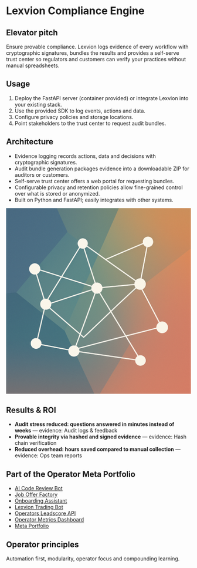 # Lexvion Compliance Engine

## Elevator pitch
Ensure provable compliance. Lexvion logs evidence of every workflow with cryptographic signatures, bundles the results and provides a self-serve trust center so regulators and customers can verify your practices without manual spreadsheets.

## Usage
1. Deploy the FastAPI server (container provided) or integrate Lexvion into your existing stack.
2. Use the provided SDK to log events, actions and data.
3. Configure privacy policies and storage locations.
4. Point stakeholders to the trust center to request audit bundles.

## Architecture
- Evidence logging records actions, data and decisions with cryptographic signatures.
- Audit bundle generation packages evidence into a downloadable ZIP for auditors or customers.
- Self-serve trust center offers a web portal for requesting bundles.
- Configurable privacy and retention policies allow fine-grained control over what is stored or anonymized.
- Built on Python and FastAPI; easily integrates with other systems.

![Diagram](./assets/diagram.png)

## Results & ROI
- **Audit stress reduced: questions answered in minutes instead of weeks** — evidence: Audit logs & feedback
- **Provable integrity via hashed and signed evidence** — evidence: Hash chain verification
- **Reduced overhead: hours saved compared to manual collection** — evidence: Ops team reports

## Part of the Operator Meta Portfolio
- [AI Code Review Bot](../ai_code_review_bot/OPERATOR_README.md)
- [Job Offer Factory](../job_offer_factory_autorun/OPERATOR_README.md)
- [Onboarding Assistant](../Onboarding_Assistant/OPERATOR_README.md)
- [Lexvion Trading Bot](../lexvion_trading_bot_full_auto/OPERATOR_README.md)
- [Operators Leadscore API](../operators-leadscore-api/OPERATOR_README.md)
- [Operator Metrics Dashboard](../operator_metrics_dashboard/OPERATOR_README.md)
- [Meta Portfolio](../meta_portfolio/README.md)

## Operator principles
Automation first, modularity, operator focus and compounding learning.
